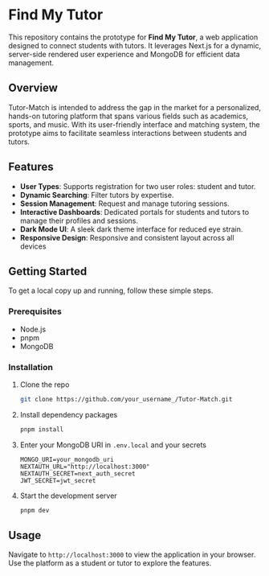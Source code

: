 
# Find My Tutor

This repository contains the prototype for **Find My Tutor**, a web application designed to connect students with tutors. It leverages Next.js for a dynamic, server-side rendered user experience and MongoDB for efficient data management.

## Overview

Tutor-Match is intended to address the gap in the market for a personalized, hands-on tutoring platform that spans various fields such as academics, sports, and music. With its user-friendly interface and matching system, the prototype aims to facilitate seamless interactions between students and tutors.

## Features

- **User Types**: Supports registration for two user roles: student and tutor.
- **Dynamic Searching**: Filter tutors by expertise.
- **Session Management**: Request and manage tutoring sessions.
- **Interactive Dashboards**: Dedicated portals for students and tutors to manage their profiles and sessions.
- **Dark Mode UI**: A sleek dark theme interface for reduced eye strain.
- **Responsive Design**: Responsive and consistent layout across all devices

## Getting Started

To get a local copy up and running, follow these simple steps.

### Prerequisites

- Node.js
- pnpm
- MongoDB

### Installation

1. Clone the repo
   ```sh
   git clone https://github.com/your_username_/Tutor-Match.git
   ```

2. Install dependency packages
   ```sh
   pnpm install
   ```
3. Enter your MongoDB URI in `.env.local` and your secrets
   ```env
   MONGO_URI=your_mongodb_uri
   NEXTAUTH_URL="http://localhost:3000"
   NEXTAUTH_SECRET=next_auth_secret
   JWT_SECRET=jwt_secret
   ```
4. Start the development server
   ```sh
   pnpm dev
   ```

## Usage

Navigate to `http://localhost:3000` to view the application in your browser. Use the platform as a student or tutor to explore the features.
